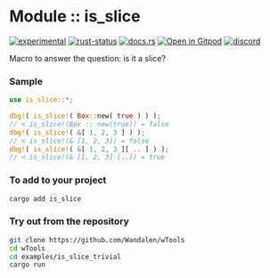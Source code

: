 <!-- {{# generate.module_header{} #}} -->

# Module :: is_slice
[![experimental](https://raster.shields.io/static/v1?label=stability&message=experimental&color=orange&logoColor=eee)](https://github.com/emersion/stability-badges#experimental) [![rust-status](https://github.com/Wandalen/wTools/actions/workflows/ModuleIsSlicePush.yml/badge.svg)](https://github.com/Wandalen/wTools/actions/workflows/ModuleIsSlicePush.yml) [![docs.rs](https://img.shields.io/docsrs/is_slice?color=e3e8f0&logo=docs.rs)](https://docs.rs/is_slice) [![Open in Gitpod](https://raster.shields.io/static/v1?label=try&message=online&color=eee&logo=gitpod&logoColor=eee)](https://gitpod.io/#RUN_PATH=.,SAMPLE_FILE=sample%2Frust%2Fis_slice_trivial_sample%2Fsrc%2Fmain.rs,RUN_POSTFIX=--example%20is_slice_trivial_sample/https://github.com/Wandalen/wTools) [![discord](https://img.shields.io/discord/872391416519737405?color=eee&logo=discord&logoColor=eee&label=ask)](https://discord.gg/m3YfbXpUUY)

Macro to answer the question: is it a slice?

### Sample

<!-- {{# generate.module_sample{} #}} -->

```rust
use is_slice::*;

dbg!( is_slice!( Box::new( true ) ) );
// < is_slice!(Box :: new(true)) = false
dbg!( is_slice!( &[ 1, 2, 3 ] ) );
// < is_slice!(& [1, 2, 3]) = false
dbg!( is_slice!( &[ 1, 2, 3 ][ .. ] ) );
// < is_slice!(& [1, 2, 3] [..]) = true
```

### To add to your project

```sh
cargo add is_slice
```

### Try out from the repository

```sh
git clone https://github.com/Wandalen/wTools
cd wTools
cd examples/is_slice_trivial
cargo run
```
